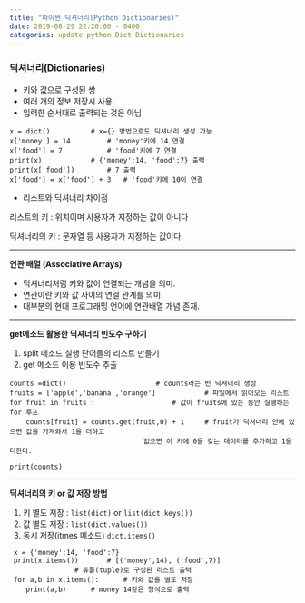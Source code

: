 ```yaml
---
title: "파이썬 딕셔너리(Python Dictionaries)"
date: 2019-08-29 22:20:00 - 0400
categories: update python Dict Dictionaries
---
```


### 딕셔너리(Dictionaries)
-    키와 값으로 구성된 쌍
-    여러 개의 정보 저장시 사용
-    입력한 순서대로 출력되는 것은 아님
   
```
x = dict()			# x={} 방법으로도 딕셔너리 생성 가능
x['money'] = 14			# 'money'키에 14 연결
x['food'] = 7			# 'food'키에 7 연결
print(x)			# {'money':14, 'food':7} 출력
print(x['food'])		# 7 출력
x['food'] = x['food'] + 3 	# 'food'키에 10이 연결

```

- 리스트와 딕셔너리 차이점

리스트의 키 : 위치이며 사용자가 지정하는 값이 아니다

딕셔너리의 키 : 문자열 등 사용자가 지정하는 값이다.
 
- - -


**연관 배열 (Associative Arrays)**

-    딕셔너리처럼 키와 값이 연결되는 개념을 의미.
-    연관이란 키와 값 사이의 연결 관계를 의미.
-    대부분의 현대 프로그래밍 언어에 연관배열 개념 존재.
- - -

**get메소드 활용한 딕셔너리 빈도수 구하기**

1. split 메소드 실행 단어들의 리스트 만들기
2. get 메소드 이용 빈도수 추출

```
counts =dict()						# counts라는 빈 딕셔너리 생성
fruits = ['apple','banana','orange']			# 파일에서 읽어오는 리스트
for fruit in fruits :					# 값이 fruits에 있는 동안 실행하는 for 루프
	counts[fruit] = counts.get(fruit,0) + 1		# fruit가 딕셔너리 안에 있으면 값을 가져와서 1을 더하고
    							 없으면 이 키에 0을 갖는 데이터를 추가하고 1을 더한다.
                                                  	 
print(counts)

```

- - -

**딕셔너리의 키 or 값 저장 방법**
1. 키 별도 저장 : `list(dict)` or `list(dict.keys())`
2. 값 별도 저장 : `list(dict.values())`
3. 동시 저장(itmes 메소드) `dict.items()`
```
 x = {'money':14, 'food':7}
 print(x.items()) 		# [('money',14), ('food',7)]
 				# 튜플(tuple)로 구성된 리스트 출력
 for a,b in x.items():		# 키와 값을 별도 저장
 	print(a,b)		# money 14같은 형식으로 출력
```

